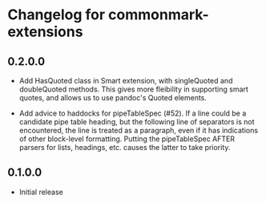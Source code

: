 # Changelog for commonmark-extensions

## 0.2.0.0

- Add HasQuoted class in Smart extension, with singleQuoted
  and doubleQuoted methods.  This gives more fleibility in
  supporting smart quotes, and allows us to use pandoc's
  Quoted elements.

- Add advice to haddocks for pipeTableSpec (#52).
  If a line could be a candidate pipe table heading, but the
  following line of separators is not encountered, the line is
  treated as a paragraph, even if it has indications of other
  block-level formatting.  Putting the pipeTableSpec AFTER
  parsers for lists, headings, etc. causes the latter to take
  priority.


## 0.1.0.0

- Initial release
